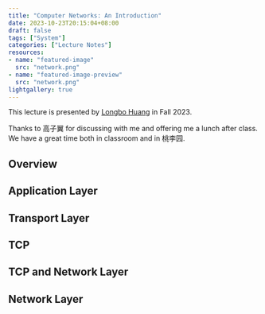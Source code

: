 ```yaml
---
title: "Computer Networks: An Introduction"
date: 2023-10-23T20:15:04+08:00
draft: false
tags: ["System"]
categories: ["Lecture Notes"]
resources:
- name: "featured-image"
  src: "network.png"
- name: "featured-image-preview"
  src: "network.png"
lightgallery: true
---
```



This lecture is presented by [Longbo Huang](https://people.iiis.tsinghua.edu.cn/~huang/) in Fall 2023.

Thanks to 高子翼 for discussing with me and offering me a lunch after class. We have a great time both in classroom and in 桃李园.

## Overview

## Application Layer

## Transport Layer

## TCP

## TCP and Network Layer

## Network Layer